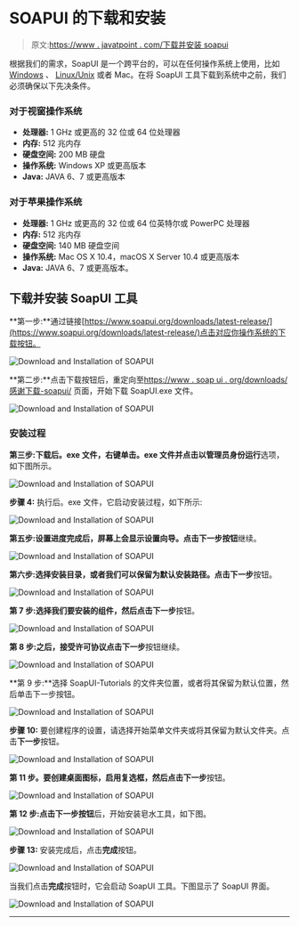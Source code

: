 # SOAPUI 的下载和安装

> 原文:[https://www . javatpoint . com/下载并安装 soapui](https://www.javatpoint.com/download-and-installation-of-soapui)

根据我们的需求，SoapUI 是一个跨平台的，可以在任何操作系统上使用，比如 [Windows](https://www.javatpoint.com/windows) 、 [Linux/Unix](https://www.javatpoint.com/linux-tutorial) 或者 Mac。在将 SoapUI 工具下载到系统中之前，我们必须确保以下先决条件。

### 对于视窗操作系统

*   **处理器:** 1 GHz 或更高的 32 位或 64 位处理器
*   **内存:** 512 兆内存
*   **硬盘空间:** 200 MB 硬盘
*   **操作系统:** Windows XP 或更高版本
*   **Java:** JAVA 6、7 或更高版本

### 对于苹果操作系统

*   **处理器:** 1 GHz 或更高的 32 位或 64 位英特尔或 PowerPC 处理器
*   **内存:** 512 兆内存
*   **硬盘空间:** 140 MB 硬盘空间
*   **操作系统:** Mac OS X 10.4，macOS X Server 10.4 或更高版本
*   **Java:** JAVA 6、7 或更高版本。

## 下载并安装 SoapUI 工具

**第一步:**通过链接[https://www.soapui.org/downloads/latest-release/](https://www.soapui.org/downloads/latest-release/)点击对应你操作系统的下载按钮。

![Download and Installation of SOAPUI](../Images/de8d867956d34c4b275b883465d0cc88.png)

**第二步:**点击下载按钮后，重定向至[https://www . soap ui . org/downloads/感谢下载-soapui/](https://www.soapui.org/downloads/thank-you-for-downloading-soapui/) 页面，开始下载 SoapUI.exe 文件。

![Download and Installation of SOAPUI](../Images/71933aa2322325829ccece40d1ceb36c.png)

### 安装过程

**第三步:**下载后。exe 文件，右键单击。exe 文件并点击**以管理员身份运行**选项，如下图所示。

![Download and Installation of SOAPUI](../Images/3b50c363083727d6c581635002ca355a.png)

**步骤 4:** 执行后。exe 文件，它启动安装过程，如下所示:

![Download and Installation of SOAPUI](../Images/66ca64f5b1798c321d99ed2d97e35255.png)

**第五步:**设置进度完成后，屏幕上会显示设置向导。点击**下一步按钮**继续。

![Download and Installation of SOAPUI](../Images/694b9b5999dc5416153ad36b7f7918f5.png)

**第六步:**选择安装目录，或者我们可以保留为默认安装路径。点击**下一步**按钮。

![Download and Installation of SOAPUI](../Images/399186ae20a0c0be22256aa453a96d88.png)

**第 7 步:**选择我们要安装的组件，然后点击**下一步**按钮。

![Download and Installation of SOAPUI](../Images/5b4b541510bce9038e1f925b242e5d70.png)

**第 8 步:**之后，**接受许可协议**点击**下一步**按钮继续。

![Download and Installation of SOAPUI](../Images/741133712eedb57ef16d5008b066707c.png)

**第 9 步:**选择 SoapUI-Tutorials 的文件夹位置，或者将其保留为默认位置，然后单击下一步按钮。

![Download and Installation of SOAPUI](../Images/7d6427468ce30b7f710b7f4182648ec6.png)

**步骤 10:** 要创建程序的设置，请选择开始菜单文件夹或将其保留为默认文件夹。点击**下一步**按钮。

![Download and Installation of SOAPUI](../Images/dbf8975f2d3017835c19c50cdd8e4566.png)

**第 11 步。**要创建桌面图标，启用复选框，然后点击**下一步**按钮。

![Download and Installation of SOAPUI](../Images/447fa5e13ccee3a2859eea263582b306.png)

**第 12 步:**点击**下一步按钮**后，开始安装皂水工具，如下图。

![Download and Installation of SOAPUI](../Images/606bcb53f8177a76d81502ed96b56c3c.png)

**步骤 13:** 安装完成后，点击**完成**按钮。

![Download and Installation of SOAPUI](../Images/0c53fce075e7164609f2c61e3f658852.png)

当我们点击**完成**按钮时，它会启动 SoapUI 工具。下图显示了 SoapUI 界面。

![Download and Installation of SOAPUI](../Images/8d4cf2b63c68d40aa2eac65ddcbd235d.png)

* * *